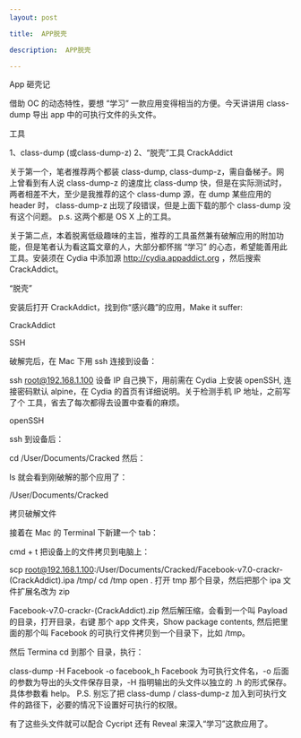 ```yaml
---
layout: post

title:  APP脱壳

description:  APP脱壳

---
```



App 砸壳记

借助 OC 的动态特性，要想 “学习” 一款应用变得相当的方便。今天讲讲用 class-dump 导出 app 中的可执行文件的头文件。

工具

1、class-dump (或class-dump-z)
2、“脱壳”工具 CrackAddict

关于第一个，笔者推荐两个都装 class-dump, class-dump-z，需自备梯子。网上曾看到有人说 class-dump-z 的速度比 class-dump 快，但是在实际测试时，两者相差不大，至少是我推荐的这个 class-dump 源，在 dump 某些应用的 header 时， class-dump-z 出现了段错误，但是上面下载的那个 class-dump 没有这个问题。 p.s. 这两个都是 OS X 上的工具。

关于第二点，本着脱离低级趣味的主旨，推荐的工具虽然兼有破解应用的附加功能，但是笔者认为看这篇文章的人，大部分都怀揣 “学习” 的心态，希望能善用此工具。安装须在 Cydia 中添加源 http://cydia.appaddict.org ，然后搜索 CrackAddict。

“脱壳”

安装后打开 CrackAddict，找到你“感兴趣”的应用，Make it suffer:

CrackAddict

SSH

破解完后，在 Mac 下用 ssh 连接到设备：

ssh root@192.168.1.100
设备 IP 自己换下，用前需在 Cydia 上安装 openSSH, 连接密码默认 alpine，在 Cydia 的首页有详细说明。关于检测手机 IP 地址，之前写了个 工具，省去了每次都得去设置中查看的麻烦。

openSSH

ssh 到设备后：

cd /User/Documents/Cracked
然后：

ls
就会看到刚破解的那个应用了：

/User/Documents/Cracked

拷贝破解文件

接着在 Mac 的 Terminal 下新建一个 tab：

cmd + t
把设备上的文件拷贝到电脑上：

scp root@192.168.1.100:/User/Documents/Cracked/Facebook-v7.0-crackr-(CrackAddict).ipa /tmp/
cd /tmp
open .
打开 tmp 那个目录，然后把那个 ipa 文件扩展名改为 zip

Facebook-v7.0-crackr-(CrackAddict).zip
然后解压缩，会看到一个叫 Payload 的目录，打开目录，右键 那个 app 文件夹，Show package contents, 然后把里面的那个叫 Facebook 的可执行文件拷贝到一个目录下，比如 /tmp。

然后 Termina cd 到那个 目录，执行：

class-dump -H Facebook -o facebook_h
Facebook 为可执行文件名，-o 后面的参数为导出的头文件保存目录，-H 指明输出的头文件以独立的 .h 的形式保存。具体参数看 help。
P.S. 别忘了把 class-dump / class-dump-z 加入到可执行文件的路径下，必要的情况下设置好可执行的权限。

有了这些头文件就可以配合 Cycript 还有 Reveal 来深入“学习”这款应用了。
